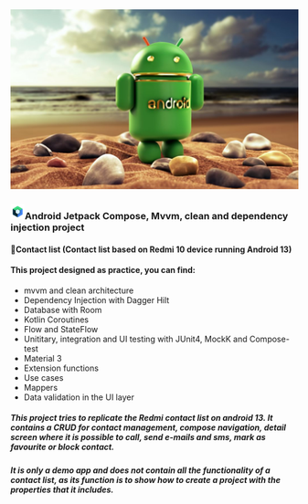 
<img src="https://github.com/JorgeAgulloM/MvvmJetpackCompose/blob/32c5d179b9209b6cbddffdc4d8a4dd94719a3431/blob/main/ilustrations/logo_android_beach.jpg" alt="Alpha version">

### <img src="https://github.com/JorgeAgulloM/MvvmJetpackCompose/blob/32c5d179b9209b6cbddffdc4d8a4dd94719a3431/blob/main/ilustrations/jetpack_compose.png" alt="Alpha version" width="25px">Android Jetpack Compose, Mvvm, clean and dependency injection project
#### :bookmark_tabs:Contact list (Contact list based on Redmi 10 device running Android 13)

#### This project designed as practice, you can find: 
- mvvm and clean architecture
- Dependency Injection with Dagger Hilt
- Database with Room
- Kotlin Coroutines
- Flow and StateFlow
- Unititary, integration and UI testing with JUnit4, MockK and Compose-test
- Material 3
- Extension functions
- Use cases
- Mappers
- Data validation in the UI layer

##### This project tries to replicate the Redmi contact list on android 13. It contains a CRUD for contact management, compose navigation, detail screen where it is possible to call, send e-mails and sms, mark as favourite or block contact. 
##### It is only a demo app and does not contain all the functionality of a contact list, as its function is to show how to create a project with the properties that it includes. 

